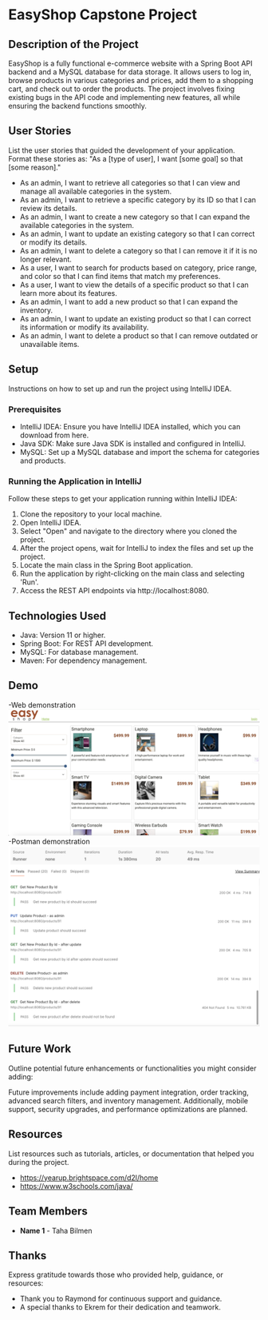 # EasyShop Capstone Project

## Description of the Project

EasyShop is a fully functional e-commerce website with a Spring Boot API backend and a MySQL database for data storage. 
It allows users to log in, browse products in various categories and prices, add them to a shopping cart, and check out to order the products. 
The project involves fixing existing bugs in the API code and implementing new features, all while ensuring the backend functions smoothly.


## User Stories

List the user stories that guided the development of your application. Format these stories as: "As a [type of user], I want [some goal] so that [some reason]."

- As an admin, I want to retrieve all categories so that I can view and manage all available categories in the system.
- As an admin, I want to retrieve a specific category by its ID so that I can review its details.
- As an admin, I want to create a new category so that I can expand the available categories in the system.
- As an admin, I want to update an existing category so that I can correct or modify its details.
- As an admin, I want to delete a category so that I can remove it if it is no longer relevant.
- As a user, I want to search for products based on category, price range, and color so that I can find items that match my preferences.
- As a user, I want to view the details of a specific product so that I can learn more about its features.
- As an admin, I want to add a new product so that I can expand the inventory.
- As an admin, I want to update an existing product so that I can correct its information or modify its availability.
- As an admin, I want to delete a product so that I can remove outdated or unavailable items.




## Setup

Instructions on how to set up and run the project using IntelliJ IDEA.

### Prerequisites

- IntelliJ IDEA: Ensure you have IntelliJ IDEA installed, which you can download from here.
- Java SDK: Make sure Java SDK is installed and configured in IntelliJ.
- MySQL: Set up a MySQL database and import the schema for categories and products.

### Running the Application in IntelliJ

Follow these steps to get your application running within IntelliJ IDEA:

1. Clone the repository to your local machine.
2. Open IntelliJ IDEA.
3. Select "Open" and navigate to the directory where you cloned the project.
4. After the project opens, wait for IntelliJ to index the files and set up the project.
5. Locate the main class in the Spring Boot application.
6. Run the application by right-clicking on the main class and selecting 'Run'.
7. Access the REST API endpoints via http://localhost:8080.

## Technologies Used

- Java: Version 11 or higher.
- Spring Boot: For REST API development.
- MySQL: For database management.
- Maven: For dependency management.

## Demo

-Web demonstration ![EasyShopWeb.png](imgs/EasyShopWeb.png)
-Postman demonstration ![PostmanDemo.png](imgs/PostmanDemo.png)


## Future Work

Outline potential future enhancements or functionalities you might consider adding:

Future improvements include adding payment integration, order tracking, advanced search filters, and inventory management. 
Additionally, mobile support, security upgrades, and performance optimizations are planned.

## Resources

List resources such as tutorials, articles, or documentation that helped you during the project.

- https://yearup.brightspace.com/d2l/home
- https://www.w3schools.com/java/

## Team Members

- **Name 1** - Taha Bilmen

## Thanks

Express gratitude towards those who provided help, guidance, or resources:

- Thank you to Raymond for continuous support and guidance.
- A special thanks to Ekrem for their dedication and teamwork.